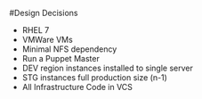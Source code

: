 <!SLIDE>
#Design Decisions
* RHEL 7
* VMWare VMs
* Minimal NFS dependency
* Run a Puppet Master
* DEV region instances installed to single server
* STG instances full production size (n-1)
* All Infrastructure Code in VCS
